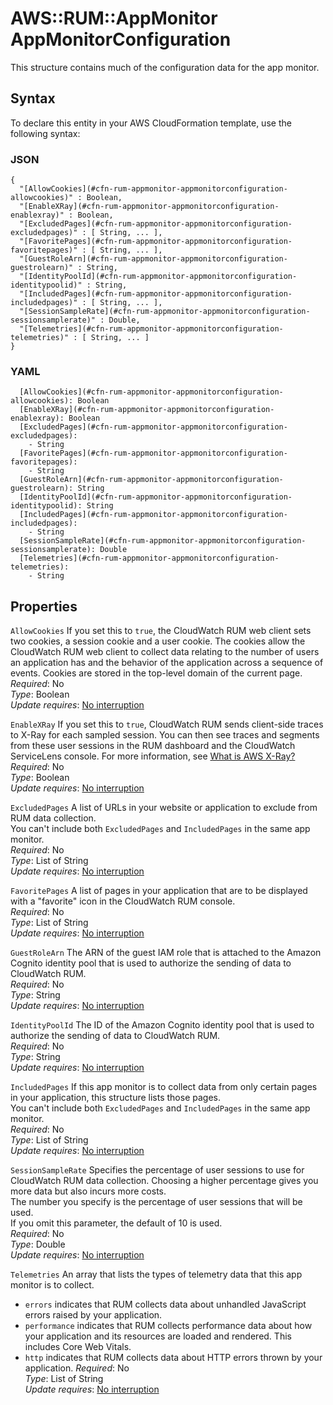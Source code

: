 # AWS::RUM::AppMonitor AppMonitorConfiguration<a name="aws-properties-rum-appmonitor-appmonitorconfiguration"></a>

This structure contains much of the configuration data for the app monitor\.

## Syntax<a name="aws-properties-rum-appmonitor-appmonitorconfiguration-syntax"></a>

To declare this entity in your AWS CloudFormation template, use the following syntax:

### JSON<a name="aws-properties-rum-appmonitor-appmonitorconfiguration-syntax.json"></a>

```
{
  "[AllowCookies](#cfn-rum-appmonitor-appmonitorconfiguration-allowcookies)" : Boolean,
  "[EnableXRay](#cfn-rum-appmonitor-appmonitorconfiguration-enablexray)" : Boolean,
  "[ExcludedPages](#cfn-rum-appmonitor-appmonitorconfiguration-excludedpages)" : [ String, ... ],
  "[FavoritePages](#cfn-rum-appmonitor-appmonitorconfiguration-favoritepages)" : [ String, ... ],
  "[GuestRoleArn](#cfn-rum-appmonitor-appmonitorconfiguration-guestrolearn)" : String,
  "[IdentityPoolId](#cfn-rum-appmonitor-appmonitorconfiguration-identitypoolid)" : String,
  "[IncludedPages](#cfn-rum-appmonitor-appmonitorconfiguration-includedpages)" : [ String, ... ],
  "[SessionSampleRate](#cfn-rum-appmonitor-appmonitorconfiguration-sessionsamplerate)" : Double,
  "[Telemetries](#cfn-rum-appmonitor-appmonitorconfiguration-telemetries)" : [ String, ... ]
}
```

### YAML<a name="aws-properties-rum-appmonitor-appmonitorconfiguration-syntax.yaml"></a>

```
  [AllowCookies](#cfn-rum-appmonitor-appmonitorconfiguration-allowcookies): Boolean
  [EnableXRay](#cfn-rum-appmonitor-appmonitorconfiguration-enablexray): Boolean
  [ExcludedPages](#cfn-rum-appmonitor-appmonitorconfiguration-excludedpages): 
    - String
  [FavoritePages](#cfn-rum-appmonitor-appmonitorconfiguration-favoritepages): 
    - String
  [GuestRoleArn](#cfn-rum-appmonitor-appmonitorconfiguration-guestrolearn): String
  [IdentityPoolId](#cfn-rum-appmonitor-appmonitorconfiguration-identitypoolid): String
  [IncludedPages](#cfn-rum-appmonitor-appmonitorconfiguration-includedpages): 
    - String
  [SessionSampleRate](#cfn-rum-appmonitor-appmonitorconfiguration-sessionsamplerate): Double
  [Telemetries](#cfn-rum-appmonitor-appmonitorconfiguration-telemetries): 
    - String
```

## Properties<a name="aws-properties-rum-appmonitor-appmonitorconfiguration-properties"></a>

`AllowCookies`  <a name="cfn-rum-appmonitor-appmonitorconfiguration-allowcookies"></a>
If you set this to `true`, the CloudWatch RUM web client sets two cookies, a session cookie and a user cookie\. The cookies allow the CloudWatch RUM web client to collect data relating to the number of users an application has and the behavior of the application across a sequence of events\. Cookies are stored in the top\-level domain of the current page\.  
*Required*: No  
*Type*: Boolean  
*Update requires*: [No interruption](https://docs.aws.amazon.com/AWSCloudFormation/latest/UserGuide/using-cfn-updating-stacks-update-behaviors.html#update-no-interrupt)

`EnableXRay`  <a name="cfn-rum-appmonitor-appmonitorconfiguration-enablexray"></a>
If you set this to `true`, CloudWatch RUM sends client\-side traces to X\-Ray for each sampled session\. You can then see traces and segments from these user sessions in the RUM dashboard and the CloudWatch ServiceLens console\. For more information, see [What is AWS X\-Ray?](https://docs.aws.amazon.com/xray/latest/devguide/aws-xray.html)  
*Required*: No  
*Type*: Boolean  
*Update requires*: [No interruption](https://docs.aws.amazon.com/AWSCloudFormation/latest/UserGuide/using-cfn-updating-stacks-update-behaviors.html#update-no-interrupt)

`ExcludedPages`  <a name="cfn-rum-appmonitor-appmonitorconfiguration-excludedpages"></a>
A list of URLs in your website or application to exclude from RUM data collection\.  
You can't include both `ExcludedPages` and `IncludedPages` in the same app monitor\.  
*Required*: No  
*Type*: List of String  
*Update requires*: [No interruption](https://docs.aws.amazon.com/AWSCloudFormation/latest/UserGuide/using-cfn-updating-stacks-update-behaviors.html#update-no-interrupt)

`FavoritePages`  <a name="cfn-rum-appmonitor-appmonitorconfiguration-favoritepages"></a>
A list of pages in your application that are to be displayed with a "favorite" icon in the CloudWatch RUM console\.  
*Required*: No  
*Type*: List of String  
*Update requires*: [No interruption](https://docs.aws.amazon.com/AWSCloudFormation/latest/UserGuide/using-cfn-updating-stacks-update-behaviors.html#update-no-interrupt)

`GuestRoleArn`  <a name="cfn-rum-appmonitor-appmonitorconfiguration-guestrolearn"></a>
The ARN of the guest IAM role that is attached to the Amazon Cognito identity pool that is used to authorize the sending of data to CloudWatch RUM\.  
*Required*: No  
*Type*: String  
*Update requires*: [No interruption](https://docs.aws.amazon.com/AWSCloudFormation/latest/UserGuide/using-cfn-updating-stacks-update-behaviors.html#update-no-interrupt)

`IdentityPoolId`  <a name="cfn-rum-appmonitor-appmonitorconfiguration-identitypoolid"></a>
The ID of the Amazon Cognito identity pool that is used to authorize the sending of data to CloudWatch RUM\.  
*Required*: No  
*Type*: String  
*Update requires*: [No interruption](https://docs.aws.amazon.com/AWSCloudFormation/latest/UserGuide/using-cfn-updating-stacks-update-behaviors.html#update-no-interrupt)

`IncludedPages`  <a name="cfn-rum-appmonitor-appmonitorconfiguration-includedpages"></a>
If this app monitor is to collect data from only certain pages in your application, this structure lists those pages\.   
You can't include both `ExcludedPages` and `IncludedPages` in the same app monitor\.  
*Required*: No  
*Type*: List of String  
*Update requires*: [No interruption](https://docs.aws.amazon.com/AWSCloudFormation/latest/UserGuide/using-cfn-updating-stacks-update-behaviors.html#update-no-interrupt)

`SessionSampleRate`  <a name="cfn-rum-appmonitor-appmonitorconfiguration-sessionsamplerate"></a>
Specifies the percentage of user sessions to use for CloudWatch RUM data collection\. Choosing a higher percentage gives you more data but also incurs more costs\.  
The number you specify is the percentage of user sessions that will be used\.  
If you omit this parameter, the default of 10 is used\.  
*Required*: No  
*Type*: Double  
*Update requires*: [No interruption](https://docs.aws.amazon.com/AWSCloudFormation/latest/UserGuide/using-cfn-updating-stacks-update-behaviors.html#update-no-interrupt)

`Telemetries`  <a name="cfn-rum-appmonitor-appmonitorconfiguration-telemetries"></a>
An array that lists the types of telemetry data that this app monitor is to collect\.  
+ `errors` indicates that RUM collects data about unhandled JavaScript errors raised by your application\.
+ `performance` indicates that RUM collects performance data about how your application and its resources are loaded and rendered\. This includes Core Web Vitals\.
+ `http` indicates that RUM collects data about HTTP errors thrown by your application\.
*Required*: No  
*Type*: List of String  
*Update requires*: [No interruption](https://docs.aws.amazon.com/AWSCloudFormation/latest/UserGuide/using-cfn-updating-stacks-update-behaviors.html#update-no-interrupt)
